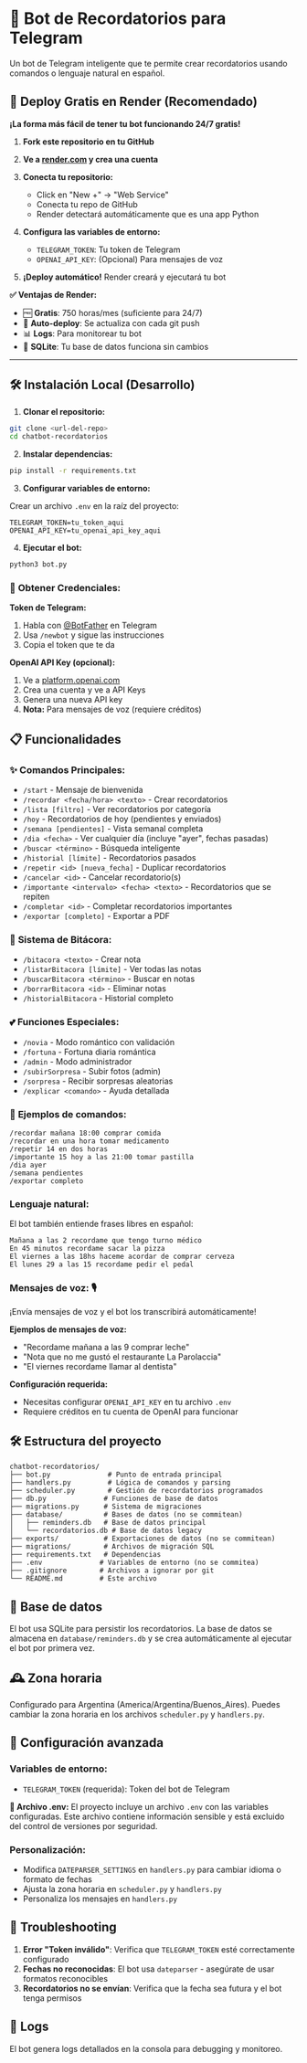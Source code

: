 # 🤖 Bot de Recordatorios para Telegram

Un bot de Telegram inteligente que te permite crear recordatorios usando comandos o lenguaje natural en español.

## 🚀 Deploy Gratis en Render (Recomendado)

**¡La forma más fácil de tener tu bot funcionando 24/7 gratis!**

1. **Fork este repositorio en tu GitHub**

2. **Ve a [render.com](https://render.com) y crea una cuenta**

3. **Conecta tu repositorio:**
   - Click en "New +" → "Web Service"
   - Conecta tu repo de GitHub
   - Render detectará automáticamente que es una app Python

4. **Configura las variables de entorno:**
   - `TELEGRAM_TOKEN`: Tu token de Telegram
   - `OPENAI_API_KEY`: (Opcional) Para mensajes de voz

5. **¡Deploy automático!** Render creará y ejecutará tu bot

**✅ Ventajas de Render:**
- 🆓 **Gratis**: 750 horas/mes (suficiente para 24/7)
- 🔄 **Auto-deploy**: Se actualiza con cada git push
- 📊 **Logs**: Para monitorear tu bot
- 💾 **SQLite**: Tu base de datos funciona sin cambios

---

## 🛠️ Instalación Local (Desarrollo)

1. **Clonar el repositorio:**
```bash
git clone <url-del-repo>
cd chatbot-recordatorios
```

2. **Instalar dependencias:**
```bash
pip install -r requirements.txt
```

3. **Configurar variables de entorno:**

Crear un archivo `.env` en la raíz del proyecto:
```
TELEGRAM_TOKEN=tu_token_aqui
OPENAI_API_KEY=tu_openai_api_key_aqui
```

4. **Ejecutar el bot:**
```bash
python3 bot.py
```

### 🔑 **Obtener Credenciales:**

**Token de Telegram:**
1. Habla con [@BotFather](https://t.me/botfather) en Telegram
2. Usa `/newbot` y sigue las instrucciones
3. Copia el token que te da

**OpenAI API Key (opcional):**
1. Ve a [platform.openai.com](https://platform.openai.com/)
2. Crea una cuenta y ve a API Keys
3. Genera una nueva API key
4. **Nota:** Para mensajes de voz (requiere créditos)

## 📋 Funcionalidades

### ✨ **Comandos Principales:**
- `/start` - Mensaje de bienvenida
- `/recordar <fecha/hora> <texto>` - Crear recordatorios
- `/lista [filtro]` - Ver recordatorios por categoría
- `/hoy` - Recordatorios de hoy (pendientes y enviados)
- `/semana [pendientes]` - Vista semanal completa
- `/dia <fecha>` - Ver cualquier día (incluye "ayer", fechas pasadas)
- `/buscar <término>` - Búsqueda inteligente
- `/historial [límite]` - Recordatorios pasados
- `/repetir <id> [nueva_fecha]` - Duplicar recordatorios
- `/cancelar <id>` - Cancelar recordatorio(s)
- `/importante <intervalo> <fecha> <texto>` - Recordatorios que se repiten
- `/completar <id>` - Completar recordatorios importantes
- `/exportar [completo]` - Exportar a PDF

### 📖 **Sistema de Bitácora:**
- `/bitacora <texto>` - Crear nota
- `/listarBitacora [límite]` - Ver todas las notas
- `/buscarBitacora <término>` - Buscar en notas
- `/borrarBitacora <id>` - Eliminar notas
- `/historialBitacora` - Historial completo

### 💕 **Funciones Especiales:**
- `/novia` - Modo romántico con validación
- `/fortuna` - Fortuna diaria romántica
- `/admin` - Modo administrador
- `/subirSorpresa` - Subir fotos (admin)
- `/sorpresa` - Recibir sorpresas aleatorias
- `/explicar <comando>` - Ayuda detallada

### 🌟 **Ejemplos de comandos:**

```
/recordar mañana 18:00 comprar comida
/recordar en una hora tomar medicamento
/repetir 14 en dos horas
/importante 15 hoy a las 21:00 tomar pastilla
/dia ayer
/semana pendientes
/exportar completo
```

### Lenguaje natural:

El bot también entiende frases libres en español:

```
Mañana a las 2 recordame que tengo turno médico
En 45 minutos recordame sacar la pizza
El viernes a las 18hs haceme acordar de comprar cerveza
El lunes 29 a las 15 recordame pedir el pedal
```

### Mensajes de voz: 🎙️

¡Envía mensajes de voz y el bot los transcribirá automáticamente!

**Ejemplos de mensajes de voz:**
- "Recordame mañana a las 9 comprar leche"
- "Nota que no me gustó el restaurante La Parolaccia"
- "El viernes recordame llamar al dentista"

**Configuración requerida:**
- Necesitas configurar `OPENAI_API_KEY` en tu archivo `.env`
- Requiere créditos en tu cuenta de OpenAI para funcionar

## 🛠️ Estructura del proyecto

```
chatbot-recordatorios/
├── bot.py              # Punto de entrada principal
├── handlers.py         # Lógica de comandos y parsing
├── scheduler.py        # Gestión de recordatorios programados
├── db.py              # Funciones de base de datos
├── migrations.py      # Sistema de migraciones
├── database/          # Bases de datos (no se commitean)
│   ├── reminders.db   # Base de datos principal
│   └── recordatorios.db # Base de datos legacy
├── exports/           # Exportaciones de datos (no se commitean)
├── migrations/        # Archivos de migración SQL
├── requirements.txt   # Dependencias
├── .env              # Variables de entorno (no se commitea)
├── .gitignore        # Archivos a ignorar por git
└── README.md         # Este archivo
```

## 💾 Base de datos

El bot usa SQLite para persistir los recordatorios. La base de datos se almacena en `database/reminders.db` y se crea automáticamente al ejecutar el bot por primera vez.

## 🕰️ Zona horaria

Configurado para Argentina (America/Argentina/Buenos_Aires). Puedes cambiar la zona horaria en los archivos `scheduler.py` y `handlers.py`.

## 🔧 Configuración avanzada

### Variables de entorno:

- `TELEGRAM_TOKEN` (requerida): Token del bot de Telegram

**📁 Archivo .env:**
El proyecto incluye un archivo `.env` con las variables configuradas. Este archivo contiene información sensible y está excluido del control de versiones por seguridad.

### Personalización:

- Modifica `DATEPARSER_SETTINGS` en `handlers.py` para cambiar idioma o formato de fechas
- Ajusta la zona horaria en `scheduler.py` y `handlers.py`
- Personaliza los mensajes en `handlers.py`

## 🐛 Troubleshooting

1. **Error "Token inválido"**: Verifica que `TELEGRAM_TOKEN` esté correctamente configurado
2. **Fechas no reconocidas**: El bot usa `dateparser` - asegúrate de usar formatos reconocibles
3. **Recordatorios no se envían**: Verifica que la fecha sea futura y el bot tenga permisos

## 📝 Logs

El bot genera logs detallados en la consola para debugging y monitoreo.